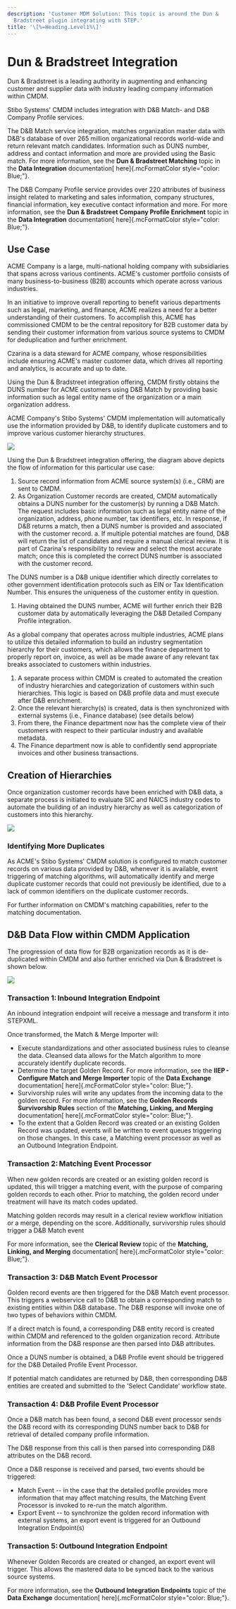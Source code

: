 ```yaml
---
description: 'Customer MDM Solution: This topic is around the Dun &
  Bradstreet plugin integrating with STEP.'
title: '\[%=Heading.Level1%\]'
---
```


Dun & Bradstreet Integration
============================

Dun & Bradstreet is a leading authority in augmenting and enhancing
customer and supplier data with industry leading company information
within CMDM.

Stibo Systems\' CMDM includes integration with D&B Match- and D&B
Company Profile services.

The D&B Match service integration, matches organization master data with
D&B's database of over 265 million organizational records world-wide and
return relevant match candidates. Information such as DUNS number,
address and contact information and more are provided using the Basic
match. For more information, see the **Dun & Bradstreet Matching** topic
in the **Data Integration** documentation[ here]{.mcFormatColor
style="color: Blue;"}.

The D&B Company Profile service provides over 220 attributes of business
insight related to marketing and sales information, company structures,
financial information, key executive contact information and more. For
more information, see the **Dun & Bradstreet Company Profile
Enrichment** topic in the **Data Integration** documentation[
here]{.mcFormatColor style="color: Blue;"}.

Use Case
--------

ACME Company is a large, multi-national holding company with
subsidiaries that spans across various continents. ACME's customer
portfolio consists of many business-to-business (B2B) accounts which
operate across various industries.

In an initiative to improve overall reporting to benefit various
departments such as legal, marketing, and finance, ACME realizes a need
for a better understanding of their customers. To accomplish this, ACME
has commissioned CMDM to be the central repository for B2B customer data
by sending their customer information from various source systems to
CMDM for deduplication and further enrichment.

Czarina is a data steward for ACME company, whose responsibilities
include ensuring ACME's master customer data, which drives all reporting
and analytics, is accurate and up to date.

Using the Dun & Bradstreet integration offering, CMDM firstly obtains
the DUNS number for ACME customers using D&B Match by providing basic
information such as legal entity name of the organization or a main
organization address.

ACME Company's Stibo Systems\' CMDM implementation will automatically
use the information provided by D&B, to identify duplicate customers and
to improve various customer hierarchy structures.

![](../../../../../Resources/Images/Solution%20Enablement/CMDM/ACMECMDMImplementation.png)

Using the Dun & Bradstreet integration offering, the diagram above
depicts the flow of information for this particular use case:

1.  Source record information from ACME source system(s) (i.e., CRM) are
    sent to CMDM.
2.  As Organization Customer records are created, CMDM automatically
    obtains a DUNS number for the customer(s) by running a D&B Match.
    The request includes basic information such as legal entity name of
    the organization, address, phone number, tax identifiers, etc. In
    response, if D&B returns a match, then a DUNS number is provided and
    associated with the customer record.
    a.  If multiple potential matches are found, D&B will return the
        list of candidates and require a manual clerical review. It is
        part of Czarina's responsibility to review and select the most
        accurate match; once this is completed the correct DUNS number
        is associated with the customer record.

The DUNS number is a D&B unique identifier which directly correlates to
other government identification protocols such as EIN or Tax
Identification Number. This ensures the uniqueness of the customer
entity in question.

1.  Having obtained the DUNS number, ACME will further enrich their B2B
    customer data by automatically leveraging the D&B Detailed Company
    Profile integration.

As a global company that operates across multiple industries, ACME plans
to utilize this detailed information to build an industry segmentation
hierarchy for their customers, which allows the finance department to
properly report on, invoice, as well as be made aware of any relevant
tax breaks associated to customers within industries.

1.  A separate process within CMDM is created to automated the creation
    of industry hierarchies and categorization of customers within such
    hierarchies. This logic is based on D&B profile data and must
    execute after D&B enrichment.
2.  Once the relevant hierarchy(s) is created, data is then synchronized
    with external systems (i.e., Finance database) (see details below)
3.  From there, the Finance department now has the complete view of
    their customers with respect to their particular industry and
    available metadata.
4.  The Finance department now is able to confidently send appropriate
    invoices and other business transactions.

Creation of Hierarchies
-----------------------

Once organization customer records have been enriched with D&B data, a
separate process is initiated to evaluate SIC and NAICS industry codes
to automate the building of an industry hierarchy as well as
categorization of customers into this hierarchy.

![](../../../../../Resources/Images/Solution%20Enablement/CMDM/HierarchyExample.png)

### Identifying More Duplicates

As ACME's Stibo Systems\' CMDM solution is configured to match customer
records on various data provided by D&B, whenever it is available, event
triggering of matching algorithms, will automatically identify and merge
duplicate customer records that could not previously be identified, due
to a lack of common identifiers on the duplicate customer records.

For further information on CMDM's matching capabilities, refer to the
matching documentation.

D&B Data Flow within CMDM Application
-------------------------------------

The progression of data flow for B2B organization records as it is
de-duplicated within CMDM and also further enriched via Dun & Bradstreet
is shown below.

![](../../../../../Resources/Images/Solution%20Enablement/CMDM/DandBFlow.png)

### Transaction 1: Inbound Integration Endpoint

An inbound integration endpoint will receive a message and transform it
into STEPXML.

Once transformed, the Match & Merge Importer will:

-   Execute standardizations and other associated business rules to
    cleanse the data. Cleansed data allows for the Match algorithm to
    more accurately identify duplicate records.
-   Determine the target Golden Record. For more information, see the
    **IIEP - Configure Match and Merge Importer** topic of the **Data
    Exchange** documentation[ here]{.mcFormatColor
    style="color: Blue;"}.
-   Survivorship rules will write any updates from the incoming data to
    the golden record. For more information, see the **Golden Records
    Survivorship Rules** section of the **Matching, Linking, and
    Merging** documentation[ here]{.mcFormatColor style="color: Blue;"}.
-   To the extent that a Golden Record was created or an existing Golden
    Record was updated, events will be written to event queues
    triggering on those changes. In this case, a Matching event
    processor as well as an Outbound Integration Endpoint.

### Transaction 2: Matching Event Processor

When new golden records are created or an existing golden record is
updated, this will trigger a matching event, with the purpose of
comparing golden records to each other. Prior to matching, the golden
record under treatment will have its match codes updated.

Matching golden records may result in a clerical review workflow
initiation or a merge, depending on the score. Additionally,
survivorship rules should trigger a D&B Match event

For more information, see the **Clerical Review** topic of the
**Matching, Linking, and Merging** documentation[ here]{.mcFormatColor
style="color: Blue;"}.

### Transaction 3: D&B Match Event Processor

Golden record events are then triggered for the D&B Match event
processor. This triggers a webservice call to D&B to obtain a
corresponding match to existing entities within D&B database. The D&B
response will invoke one of two types of behaviors within CMDM.

If a direct match is found, a corresponding D&B entity record is created
within CMDM and referenced to the golden organization record. Attribute
information from the D&B response are then parsed into D&B attributes.

Once a DUNS number is obtained, a D&B Profile event should be triggered
for the D&B Detailed Profile Event Processor.

If potential match candidates are returned by D&B, then corresponding
D&B entities are created and submitted to the \'Select Candidate\'
workflow state.

### Transaction 4: D&B Profile Event Processor

Once a D&B match has been found, a second D&B event processor sends the
D&B record with its corresponding DUNS number back to D&B for retrieval
of detailed company profile information.

The D&B response from this call is then parsed into corresponding D&B
attributes on the D&B record.

Once a D&B response is received and parsed, two events should be
triggered:

-   Match Event -- in the case that the detailed profile provides more
    information that may affect matching results, the Matching Event
    Processor is invoked to re-run the match algorithm.
-   Export Event -- to synchronize the golden record information with
    external systems, an export event is triggered for an Outbound
    Integration Endpoint(s)

### Transaction 5: Outbound Integration Endpoint

Whenever Golden Records are created or changed, an export event will
trigger. This allows the mastered data to be synced back to the various
source systems.

For more information, see the **Outbound Integration Endpoints** topic
of the **Data Exchange** documentation[ here]{.mcFormatColor
style="color: Blue;"}.
